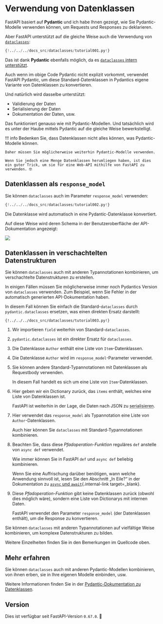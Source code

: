 # Verwendung von Datenklassen

FastAPI basiert auf **Pydantic** und ich habe Ihnen gezeigt, wie Sie Pydantic-Modelle verwenden können, um Requests und Responses zu deklarieren.

Aber FastAPI unterstützt auf die gleiche Weise auch die Verwendung von <a href="https://docs.python.org/3/library/dataclasses.html" class="external-link" target="_blank">`dataclasses`</a>:

```Python hl_lines="1  7-12  19-20"
{!../../../docs_src/dataclasses/tutorial001.py!}
```

Das ist dank **Pydantic** ebenfalls möglich, da es <a href="https://pydantic-docs.helpmanual.io/usage/dataclasses/#use-of-stdlib-dataclasses-with-basemodel" class="external-link" target="_blank">`dataclasses` intern unterstützt</a>.

Auch wenn im obige Code Pydantic nicht explizit vorkommt, verwendet FastAPI Pydantic, um diese Standard-Datenklassen in Pydantics eigene Variante von Datenklassen zu konvertieren.

Und natürlich wird dasselbe unterstützt:

* Validierung der Daten
* Serialisierung der Daten
* Dokumentation der Daten, usw.

Das funktioniert genauso wie mit Pydantic-Modellen. Und tatsächlich wird es unter der Haube mittels Pydantic auf die gleiche Weise bewerkstelligt.

!!! info
    Bedenken Sie, dass Datenklassen nicht alles können, was Pydantic-Modelle können.

    Daher müssen Sie möglicherweise weiterhin Pydantic-Modelle verwenden.

    Wenn Sie jedoch eine Menge Datenklassen herumliegen haben, ist dies ein guter Trick, um sie für eine Web-API mithilfe von FastAPI zu verwenden. 🤓

## Datenklassen als `response_model`

Sie können `dataclasses` auch im Parameter `response_model` verwenden:

```Python hl_lines="1  7-13  19"
{!../../../docs_src/dataclasses/tutorial002.py!}
```

Die Datenklasse wird automatisch in eine Pydantic-Datenklasse konvertiert.

Auf diese Weise wird deren Schema in der Benutzeroberfläche der API-Dokumentation angezeigt:

<img src="/img/tutorial/dataclasses/image01.png">

## Datenklassen in verschachtelten Datenstrukturen

Sie können `dataclasses` auch mit anderen Typannotationen kombinieren, um verschachtelte Datenstrukturen zu erstellen.

In einigen Fällen müssen Sie möglicherweise immer noch Pydantics Version von `dataclasses` verwenden. Zum Beispiel, wenn Sie Fehler in der automatisch generierten API-Dokumentation haben.

In diesem Fall können Sie einfach die Standard-`dataclasses` durch `pydantic.dataclasses` ersetzen, was einen direkten Ersatz darstellt:

```{ .python .annotate hl_lines="1  5  8-11  14-17  23-25  28" }
{!../../../docs_src/dataclasses/tutorial003.py!}
```

1. Wir importieren `field` weiterhin von Standard-`dataclasses`.

2. `pydantic.dataclasses` ist ein direkter Ersatz für `dataclasses`.

3. Die Datenklasse `Author` enthält eine Liste von `Item`-Datenklassen.

4. Die Datenklasse `Author` wird im `response_model`-Parameter verwendet.

5. Sie können andere Standard-Typannotationen mit Datenklassen als Requestbody verwenden.

    In diesem Fall handelt es sich um eine Liste von `Item`-Datenklassen.

6. Hier geben wir ein Dictionary zurück, das `items` enthält, welches eine Liste von Datenklassen ist.

    FastAPI ist weiterhin in der Lage, die Daten nach JSON zu <abbr title="Konvertieren der Daten in ein übertragbares Format">serialisieren</abbr>.

7. Hier verwendet das `response_model` als Typannotation eine Liste von `Author`-Datenklassen.

    Auch hier können Sie `dataclasses` mit Standard-Typannotationen kombinieren.

8. Beachten Sie, dass diese *Pfadoperation-Funktion* reguläres `def` anstelle von `async def` verwendet.

    Wie immer können Sie in FastAPI `def` und `async def` beliebig kombinieren.

    Wenn Sie eine Auffrischung darüber benötigen, wann welche Anwendung sinnvoll ist, lesen Sie den Abschnitt „In Eile?“ in der Dokumentation zu [`async` und `await`](../async.md#in-eile){.internal-link target=_blank}.

9. Diese *Pfadoperation-Funktion* gibt keine Datenklassen zurück (obwohl dies möglich wäre), sondern eine Liste von Dictionarys mit internen Daten.

    FastAPI verwendet den Parameter `response_model` (der Datenklassen enthält), um die Response zu konvertieren.

Sie können `dataclasses` mit anderen Typannotationen auf vielfältige Weise kombinieren, um komplexe Datenstrukturen zu bilden.

Weitere Einzelheiten finden Sie in den Bemerkungen im Quellcode oben.

## Mehr erfahren

Sie können `dataclasses` auch mit anderen Pydantic-Modellen kombinieren, von ihnen erben, sie in Ihre eigenen Modelle einbinden, usw.

Weitere Informationen finden Sie in der <a href="https://pydantic-docs.helpmanual.io/usage/dataclasses/" class="external-link" target="_blank">Pydantic-Dokumentation zu Datenklassen</a>.

## Version

Dies ist verfügbar seit FastAPI-Version `0.67.0`. 🔖
